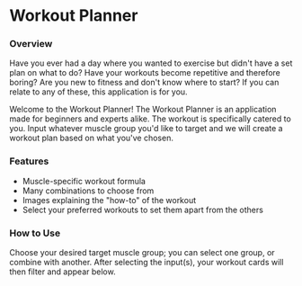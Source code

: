 # Workout Planner

### Overview
Have you ever had a day where you wanted to exercise but didn't have a set plan on what to do? Have your workouts become repetitive and therefore boring? Are you new to fitness and don't know where to start? If you can relate to any of these, this application is for you.

Welcome to the Workout Planner! The Workout Planner is an application made for beginners and experts alike. The workout is specifically catered to you. Input whatever muscle group you'd like to target and we will create a workout plan based on what you've chosen.


### Features
 - Muscle-specific workout formula
 - Many combinations to choose from
 - Images explaining the "how-to" of the workout
 - Select your preferred workouts to set them apart from the others

### How to Use
Choose your desired target muscle group; you can select one group, or combine with another. After selecting the input(s), your workout cards will then filter and appear below.